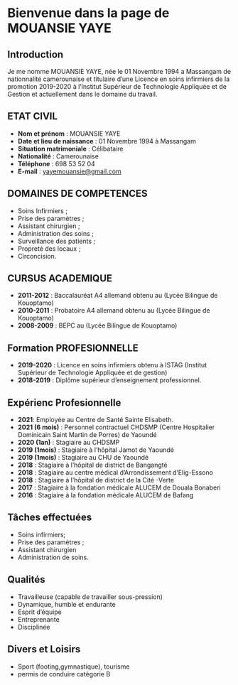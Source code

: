 # Bienvenue dans la page de MOUANSIE YAYE

## Introduction

Je me nomme MOUANSIE YAYE, née le 01 Novembre 1994 a Massangam de nationnalité camerounaise et titulaire d’une Licence en soins infirmiers de la promotion 2019-2020 à l’Institut Supérieur de Technologie Appliquée et de Gestion et actuellement dans le domaine du travail.

## ETAT CIVIL

* **Nom et prénom** : MOUANSIE YAYE 
* **Date et lieu de naissance** : 01 Novembre 1994 à Massangam 
* **Situation matrimoniale** : Célibataire 
* **Nationalité** : Camerounaise 
* **Téléphone** : 698 53 52 04 
* **E-mail** : yayemouansie@gmail.com

## DOMAINES DE COMPETENCES
* Soins Infirmiers ; 
* Prise des paramètres ;
* Assistant chirurgien ;
* Administration des soins ;
* Surveillance des patients ;
* Propreté des locaux ;
* Circoncision. 

## CURSUS ACADEMIQUE
* **2011-2012** : Baccalauréat A4 allemand obtenu au (Lycée Bilingue de Kouoptamo)
* **2010-2011** : Probatoire A4 allemand obtenu au (Lycée Bilingue de Kouoptamo) 
* **2008-2009** : BEPC au (Lycée Bilingue de Kouoptamo)

## Formation PROFESIONNELLE
* **2019-2020** : Licence en soins infirmiers obtenu à ISTAG (Institut Supérieur de Technologie Appliquée et de gestion)
*  **2018-2019** : Diplôme supérieur d’enseignement professionnel.

## Expérienc Profesionnelle
*  **2021**: Employée au Centre de Santé Sainte Elisabeth.
*  **2021 (6 mois)** : Personnel contractuel CHDSMP (Centre Hospitalier Dominicain Saint Martin de Porres) de Yaoundé
* **2020 (1an)** : Stagiaire au CHDSMP
* **2019 (1mois)** : Stagiaire à l’hôpital Jamot de Yaoundé
* **2019 (1mois)** : Stagiaire au CHU de Yaoundé
* **2018** : Stagiaire à l’hôpital de district de Bangangté
* **2018** : Stagiaire au centre médical d’Arrondissement d’Elig-Essono
* **2018** : Stagiaire à l’hôpital de district de la Cité -Verte
* **2017** : Stagiaire à la fondation médicale ALUCEM de Douala Bonaberi
* **2016** : Stagiaire à la fondation médicale ALUCEM de Bafang 

## Tâches effectuées
* Soins infirmiers;
* Prise des paramètres ;
* Assistant chirurgien
* Administration de soins.

## Qualités
* Travailleuse (capable de travailler sous-pression)
* Dynamique, humble et endurante
* Esprit d’équipe
* Entreprenante
* Disciplinée

## Divers et Loisirs
* Sport (footing,gymnastique), tourisme
* permis de conduire catégorie B
